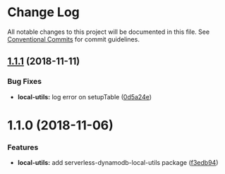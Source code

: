 # Change Log

All notable changes to this project will be documented in this file.
See [Conventional Commits](https://conventionalcommits.org) for commit guidelines.

## [1.1.1](https://github.com/gopato/gopato-serverless-utils/compare/@gopato/serverless-dynamodb-local-utils@1.1.0...@gopato/serverless-dynamodb-local-utils@1.1.1) (2018-11-11)


### Bug Fixes

* **local-utils:** log error on setupTable ([0d5a24e](https://github.com/gopato/gopato-serverless-utils/commit/0d5a24e))





# 1.1.0 (2018-11-06)


### Features

* **local-utils:** add serverless-dynamodb-local-utils package ([f3edb94](https://github.com/gopato/gopato-serverless-utils/commit/f3edb94))
